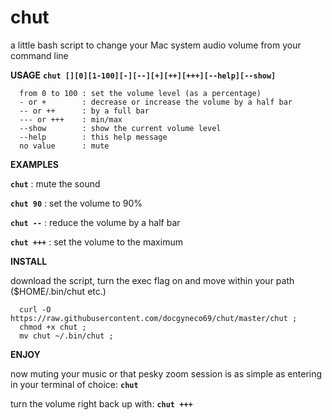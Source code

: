 # chut
a little bash script to change your Mac system audio volume from your command line

**USAGE**
**`chut [][0][1-100][-][--][+][++][+++][--help][--show]`**
```
  from 0 to 100 : set the volume level (as a percentage)
  - or +        : decrease or increase the volume by a half bar
  -- or ++      : by a full bar
  --- or +++    : min/max
  --show        : show the current volume level
  --help        : this help message
  no value      : mute 
```


**EXAMPLES**

**`chut`**          : mute the sound 

**`chut 90`**       : set the volume to 90% 

**`chut --`**       : reduce the volume by a half bar 

**`chut +++`**      : set the volume to the maximum 


**INSTALL** 

download the script, turn the exec flag on and move within your path ($HOME/.bin/chut etc.) 
```
  curl -O https://raw.githubusercontent.com/docgyneco69/chut/master/chut ;
  chmod +x chut ;
  mv chut ~/.bin/chut ;
```


**ENJOY**

now muting your music or that pesky zoom session is as simple as entering in your terminal of choice: **`chut`**

turn the volume right back up with: **`chut +++`** 

